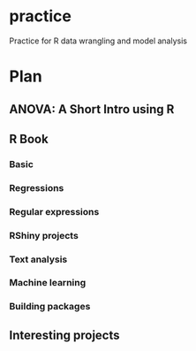 # practice
Practice for R data wrangling and model analysis

# Plan
## ANOVA: A Short Intro using R


## R Book
### Basic
### Regressions
### Regular expressions
### RShiny projects
### Text analysis
### Machine learning
### Building packages


## Interesting projects
